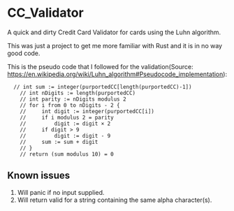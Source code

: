 # CC_Validator

A quick and dirty Credit Card Validator for cards using the Luhn algorithm.

This was just a project to get me more familiar with Rust and it is in no way good code.

This is the pseudo code that I followed for the validation(Source: https://en.wikipedia.org/wiki/Luhn_algorithm#Pseudocode_implementation):

```
  // int sum := integer(purportedCC[length(purportedCC)-1])
    // int nDigits := length(purportedCC)
    // int parity := nDigits modulus 2
    // for i from 0 to nDigits - 2 {
    //     int digit := integer(purportedCC[i])
    //     if i modulus 2 = parity
    //         digit := digit × 2
    //     if digit > 9
    //         digit := digit - 9 
    //     sum := sum + digit
    // }
    // return (sum modulus 10) = 0
```
## Known issues
1. Will panic if no input supplied.
2. Will return valid for a string containing the same alpha character(s).